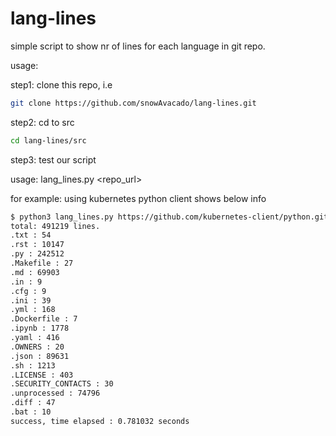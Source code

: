 # lang-lines

simple script to show nr of lines for each language in git repo.

usage:

step1: clone this repo, i.e
```bash
git clone https://github.com/snowAvacado/lang-lines.git
```
step2: cd to src
```bash
cd lang-lines/src
```
step3: test our script 

usage: lang_lines.py <repo_url> 

for example: using kubernetes python client shows below info

```bash
$ python3 lang_lines.py https://github.com/kubernetes-client/python.git
total: 491219 lines.
.txt : 54
.rst : 10147
.py : 242512
.Makefile : 27
.md : 69903
.in : 9
.cfg : 9
.ini : 39
.yml : 168
.Dockerfile : 7
.ipynb : 1778
.yaml : 416
.OWNERS : 20
.json : 89631
.sh : 1213
.LICENSE : 403
.SECURITY_CONTACTS : 30
.unprocessed : 74796
.diff : 47
.bat : 10
success, time elapsed : 0.781032 seconds
```
